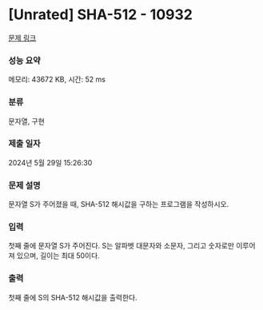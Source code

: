 # [Unrated] SHA-512 - 10932 

[문제 링크](https://www.acmicpc.net/problem/10932) 

### 성능 요약

메모리: 43672 KB, 시간: 52 ms

### 분류

문자열, 구현

### 제출 일자

2024년 5월 29일 15:26:30

### 문제 설명

<p>문자열 S가 주어졌을 때, SHA-512 해시값을 구하는 프로그램을 작성하시오.</p>

### 입력 

 <p>첫째 줄에 문자열 S가 주어진다. S는 알파벳 대문자와 소문자, 그리고 숫자로만 이루어져 있으며, 길이는 최대 50이다.</p>

### 출력 

 <p>첫째 줄에 S의 SHA-512 해시값을 출력한다.</p>


